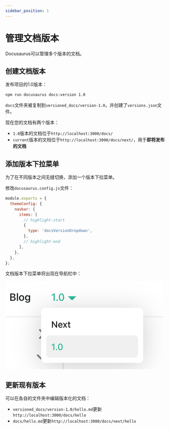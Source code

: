```yaml
---
sidebar_position: 1
---
```


# 管理文档版本

Docusaurus可以管理多个版本的文档。

## 创建文档版本

发布项目的1.0版本：

```bash
npm run docusaurus docs:version 1.0
```

`docs`文件夹被复制到`versioned_docs/version-1.0`，并创建了`versions.json`文件。

现在您的文档有两个版本：

- `1.0`版本的文档位于`http://localhost:3000/docs/`
- `current`版本的文档位于`http://localhost:3000/docs/next/`，用于**即将发布的文档**

## 添加版本下拉菜单

为了在不同版本之间无缝切换，添加一个版本下拉菜单。

修改`docusaurus.config.js`文件：

```js title="docusaurus.config.js"
module.exports = {
  themeConfig: {
    navbar: {
      items: [
        // highlight-start
        {
          type: 'docsVersionDropdown',
        },
        // highlight-end
      ],
    },
  },
};
```

文档版本下拉菜单将出现在导航栏中：

![文档版本下拉菜单](/img/tutorial/docsVersionDropdown.png)

## 更新现有版本

可以在各自的文件夹中编辑版本化的文档：

- `versioned_docs/version-1.0/hello.md`更新`http://localhost:3000/docs/hello`
- `docs/hello.md`更新`http://localhost:3000/docs/next/hello`